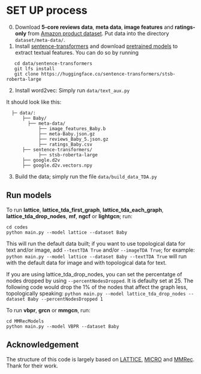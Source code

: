 # SET UP process
0. Download **5-core reviews data**, **meta data**, **image features** and **ratings-only** from [Amazon product dataset](http://jmcauley.ucsd.edu/data/amazon/links.html). Put data into the directory `dataset/meta-data/`.
1. Install [sentence-transformers](https://www.sbert.net/docs/installation.html) and download [pretrained models](https://www.sbert.net/docs/pretrained_models.html) to extract textual features. You can do so by running
```
   cd data/sentence-transformers
   git lfs install
   git clone https://huggingface.co/sentence-transformers/stsb-roberta-large
```
2. Install word2vec: Simply run `data/text_aux.py`

It should look like this:
```
  ├─ data/: 
      ├── Baby/
      	├── meta-data/
      		├── image_features_Baby.b
      		├── meta-Baby.json.gz
      		├── reviews_Baby_5.json.gz
      		├── ratings_Baby.csv
      ├── sentence-transformers/
          	├── stsb-roberta-large
      ├── google.d2v
      ├── google.d2v.vectors.npy
```

3. Build the data; simply run the file `data/build_data_TDA.py`

## Run models
To run **lattice**, **lattice_tda_first_graph**, **lattice_tda_each_graph**, **lattice_tda_drop_nodes**, **mf**, **ngcf** or **lightgcn**; run:
```
cd codes
python main.py --model lattice --dataset Baby
```
This will run the default data built; if you want to use topological data for text and/or image, add `--textTDA True` and/or `--imageTDA True`; for example:
`python main.py --model lattice --dataset Baby --textTDA True` will run with the default data for image and with topological data for text.

If you are using lattice_tda_drop_nodes, you can set the percentatge of nodes dropped by using `--percentNodesDropped`. It is defaulty set at 25. The following code would drop the 1% of the nodes that affect the graph less, topologically speaking: `python main.py --model lattice_tda_drop_nodes --dataset Baby --percentNodesDropped 1`

To run **vbpr**, **grcn** or **mmgcn**, run:
```
cd MMRecModels
python main.py --model VBPR --dataset Baby
```

## Acknowledgement

The structure of this code is largely based on [LATTICE](https://github.com/CRIPAC-DIG/LATTICE), [MICRO](https://github.com/CRIPAC-DIG/MICRO/) and [MMRec](https://github.com/enoche/MMRec/tree/master). Thank for their work.